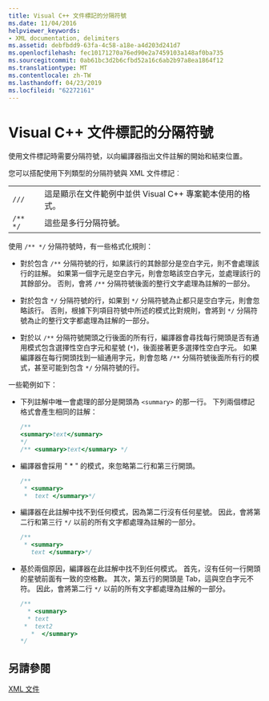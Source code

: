 ```yaml
---
title: Visual C++ 文件標記的分隔符號
ms.date: 11/04/2016
helpviewer_keywords:
- XML documentation, delimiters
ms.assetid: debfbdd9-63fa-4c58-a18e-a4d203d241d7
ms.openlocfilehash: fec10171270a76ed90e2a7459103a148af0ba735
ms.sourcegitcommit: 0ab61bc3d2b6cfbd52a16c6ab2b97a8ea1864f12
ms.translationtype: MT
ms.contentlocale: zh-TW
ms.lasthandoff: 04/23/2019
ms.locfileid: "62272161"
---
```

# <a name="delimiters-for-visual-c-documentation-tags"></a>Visual C++ 文件標記的分隔符號

使用文件標記時需要分隔符號，以向編譯器指出文件註解的開始和結束位置。

您可以搭配使用下列類型的分隔符號與 XML 文件標記︰

| | |
|-|-|
| `///` | 這是顯示在文件範例中並供 Visual C++ 專案範本使用的格式。  |
| `/** */`  | 這些是多行分隔符號。  |

使用 `/** */` 分隔符號時，有一些格式化規則：

- 對於包含 `/**` 分隔符號的行，如果該行的其餘部分是空白字元，則不會處理該行的註解。 如果第一個字元是空白字元，則會忽略該空白字元，並處理該行的其餘部分。 否則，會將 `/**` 分隔符號後面的整行文字處理為註解的一部分。

- 對於包含 `*/` 分隔符號的行，如果到 `*/` 分隔符號為止都只是空白字元，則會忽略該行。 否則，根據下列項目符號中所述的模式比對規則，會將到 `*/` 分隔符號為止的整行文字都處理為註解的一部分。

- 對於以 `/**` 分隔符號開頭之行後面的所有行，編譯器會尋找每行開頭是否有通用模式包含選擇性空白字元和星號 (`*`)，後面接著更多選擇性空白字元。 如果編譯器在每行開頭找到一組通用字元，則會忽略 `/**` 分隔符號後面所有行的模式，甚至可能到包含 `*/` 分隔符號的行。

一些範例如下：

- 下列註解中唯一會處理的部分是開頭為 `<summary>` 的那一行。 下列兩個標記格式會產生相同的註解：

    ```cpp
    /**
    <summary>text</summary>
    */
    /** <summary>text</summary> */
    ```

- 編譯器會採用 " \* " 的模式，來忽略第二行和第三行開頭。

    ```cpp
    /**
     * <summary>
     *  text </summary>*/
    ```

- 編譯器在此註解中找不到任何模式，因為第二行沒有任何星號。 因此，會將第二行和第三行 `*/` 以前的所有文字都處理為註解的一部分。

    ```cpp
    /**
     * <summary>
       text </summary>*/
    ```

- 基於兩個原因，編譯器在此註解中找不到任何模式。 首先，沒有任何一行開頭的星號前面有一致的空格數。 其次，第五行的開頭是 Tab，這與空白字元不符。 因此，會將第二行 `*/` 以前的所有文字都處理為註解的一部分。

    ```cpp
    /**
      * <summary>
      * text
     *  text2
       *  </summary>
    */
    ```

## <a name="see-also"></a>另請參閱

[XML 文件](xml-documentation-visual-cpp.md)
